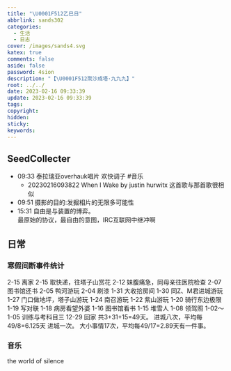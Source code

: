 ```yaml
---
title: "\U0001F512乙巳日"
abbrlink: sands302
categories:
  - 生活
  - 日志
cover: /images/sands4.svg
katex: true
comments: false
aside: false
password: 4sion
description: "【\U0001F512聚沙成塔·九九九】"
root: ../../
date: 2023-02-16 09:33:39
update: 2023-02-16 09:33:39
tags:
copyright:
hidden:
sticky:
keywords:
---
```


## SeedCollecter
- 09:33 泰拉瑞亚overhauk唱片 欢快调子 #音乐 
    - 20230216093822 When I Wake   by justin hurwitx 这首歌与那首歌很相似
- 09:51 摄影的目的:发掘相片的无限多可能性
- 15:31 自由是与装置的博弈。<br>最原始的协议，最自由的意图，IRC互联网中继冲啊


## 日常
### 寒假间断事件统计
2-15 离家 
2-15 取快递，往塔子山赏花
2-12 妹腹痛急，同母亲往医院检查 
2-07 图书馆还书 
2-05 鸭河游玩 
2-04 刷漆
1-31 大收拾房间
1-30 同Z、M君进城游玩 
1-27 门口做地坪，塔子山游玩
1-24 南召游玩 
1-22 紫山游玩
1-20 骑行东边极限
1-19 写对联
1-18 病房看望外婆
1-16 图书馆看书 
1-15 堆雪人
1-08 领驾照
1-02～1-05 训练与考科目三 
12-29 回家
共3+31+15=49天。
进城八次，平均每49/8=6.125天 进城一次。
大小事情17次，平均每49/17=2.89天有一件事。
### 音乐
the world of silence











